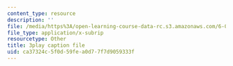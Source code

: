 ```yaml
---
content_type: resource
description: ''
file: /media/https%3A/open-learning-course-data-rc.s3.amazonaws.com/6-002-circuits-and-electronics-spring-2007/ca37324c5f0d59fea0d77f7d9059333f_wNuBD4PYWvs.vtt
file_type: application/x-subrip
resourcetype: Other
title: 3play caption file
uid: ca37324c-5f0d-59fe-a0d7-7f7d9059333f
---
```

